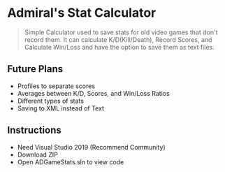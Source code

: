 # Admiral's Stat Calculator
> Simple Calculator used to save stats for old video games that don't record them. 
> It can calculate K/D(Kill/Death), Record Scores, and Calculate Win/Loss and have the option to save them as text files.

## Future Plans
- Profiles to separate scores
- Averages between K/D, Scores, and Win/Loss Ratios
- Different types of stats
- Saving to XML instead of Text

## Instructions
- Need Visual Studio 2019 (Recommend Community)
- Download ZIP
- Open ADGameStats.sln to view code
